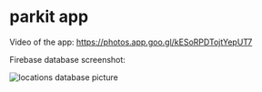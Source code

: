 # parkit app

Video of the app:
https://photos.app.goo.gl/kESoRPDTojtYepUT7

Firebase database screenshot:

![locations database picture](https://user-images.githubusercontent.com/12784722/181025510-3eb27b83-f178-477a-a972-faa1702ed371.png)
